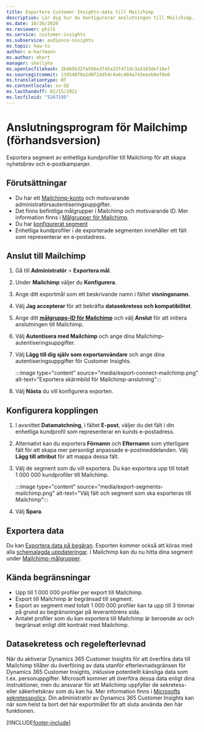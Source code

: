 ```yaml
---
title: Exportera Customer Insights-data till Mailchimp
description: Lär dig hur du konfigurerar anslutningen till Mailchimp.
ms.date: 10/26/2020
ms.reviewer: philk
ms.service: customer-insights
ms.subservice: audience-insights
ms.topic: how-to
author: m-hartmann
ms.author: mhart
manager: shellyha
ms.openlocfilehash: 2b465b32fa956e3f45a23f471dc3a3183def16ef
ms.sourcegitcommit: 139548f8a2d0f24d54c4a6c404a743eeeb8ef8e0
ms.translationtype: HT
ms.contentlocale: sv-SE
ms.lasthandoff: 02/15/2021
ms.locfileid: "5267195"
---
```

# <a name="connector-for-mailchimp-preview"></a>Anslutningsprogram för Mailchimp (förhandsversion)

Exportera segment av enhetliga kundprofiler till Mailchimp för att skapa nyhetsbrev och e-postkampanjer.

## <a name="prerequisites"></a>Förutsättningar

-   Du har ett [Mailchimp-konto](https://mailchimp.com/) och motsvarande administratörsautentiseringsuppgifter.
-   Det finns befintliga målgrupper i Mailchimp och motsvarande ID. Mer information finns i [Målgrupper för Mailchimp](https://mailchimp.com/help/create-audience/).
-   Du har [konfigurerat segment](segments.md)
-   Enhetliga kundprofiler i de exporterade segmenten innehåller ett fält som representerar en e-postadress.

## <a name="connect-to-mailchimp"></a>Anslut till Mailchimp

1. Gå till **Administratör** > **Exportera mål**.

1. Under **Mailchimp** väljer du **Konfigurera**.

1. Ange ditt exportmål som ett beskrivande namn i fältet **visningsnamn**.

1. Välj **Jag accepterar** för att bekräfta **datasekretess och kompatibilitet**.

1. Ange ditt **[målgrupps-ID för Mailchimp](https://mailchimp.com/help/find-audience-id/)** och välj **Anslut** för att initiera anslutningen till Mailchimp.

1. Välj **Autentisera med Mailchimp** och ange dina Mailchimp-autentiseringsuppgifter.

1. Välj **Lägg till dig själv som exportanvändare** och ange dina autentiseringsuppgifter för Customer Insights.

   :::image type="content" source="media/export-connect-mailchimp.png" alt-text="Exportera skärmbild för Mailchimp-anslutning":::

1. Välj **Nästa** du vill konfigurera exporten.

## <a name="configure-the-connector"></a>Konfigurera kopplingen

1. I avsnittet **Datamatchning**, i fältet **E-post**, väljer du det fält i din enhetliga kundprofil som representerar en kunds e-postadress. 

1. Alternativt kan du exportera **Förnamn** och **Efternamn** som ytterligare fält för att skapa mer personligt anpassade e-postmeddelanden. Välj **Lägg till attribut** för att mappa dessa fält.

1. Välj de segment som du vill exportera. Du kan exportera upp till totalt 1 000 000 kundprofiler till Mailchimp.

   :::image type="content" source="media/export-segments-mailchimp.png" alt-text="Välj fält och segment som ska exporteras till Mailchimp":::

1. Välj **Spara**.

## <a name="export-the-data"></a>Exportera data

Du kan [Exportera data på begäran](export-destinations.md). Exporten kommer också att köras med alla [schemalagda uppdateringar](system.md#schedule-tab). I Mailchimp kan du nu hitta dina segment under [Mailchimp-målgrupper](https://mailchimp.com/help/create-audience/).

## <a name="known-limitations"></a>Kända begränsningar

- Upp till 1 000 000 profiler per export till Mailchimp.
- Export till Mailchimp är begränsad till segment.
- Export av segment med totalt 1 000 000 profiler kan ta upp till 3 timmar på grund av begränsningar på leverantörens sida. 
- Antalet profiler som du kan exportera till Mailchimp är beroende av och begränsat enligt ditt kontrakt med Mailchimp.

## <a name="data-privacy-and-compliance"></a>Datasekretess och regelefterlevnad

När du aktiverar Dynamics 365 Customer Insights för att överföra data till Mailchimp tillåter du överföring av data utanför efterlevnadsgränsen för Dynamics 365 Customer Insights, inklusive potentiellt känsliga data som t.ex. personuppgifter. Microsoft kommer att överföra dessa data enligt dina instruktioner, men du ansvarar för att Mailchimp uppfyller de sekretess- eller säkerhetskrav som du kan ha. Mer information finns i [Microsofts sekretesspolicy](https://go.microsoft.com/fwlink/?linkid=396732).
Din administratör av Dynamics 365 Customer Insights kan när som helst ta bort det här exportmålet för att sluta använda den här funktionen.


[!INCLUDE[footer-include](../includes/footer-banner.md)]